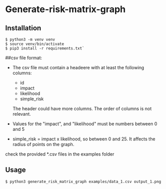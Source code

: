 # Generate-risk-matrix-graph

## Installation

    $ python3 -m venv venv
    $ source venv/bin/activate
    $ pip3 install -r requirements.txt`

##csv file format:

* The csv file must contain a headeere with at least the following columns:
  - id
  - impact
  - likelihood
  - simple_risk
  
  The header could have more columns. The order of columns is not relevant.

* Values for the "impact", and "likelihood" must be numbers between 0 and 5

* simple_risk = impact x likelihood, so between 0 and 25. It affects the radius of points on the graph.

check the provided *.csv files in the examples folder

## Usage

    $ python3 generate_risk_matrix_graph examples/data_1.csv output_1.png
